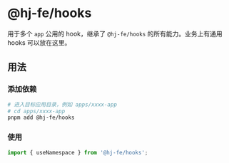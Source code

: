 # @hj-fe/hooks

用于多个 `app` 公用的 hook，继承了 `@hj-fe/hooks` 的所有能力。业务上有通用 hooks 可以放在这里。

## 用法

### 添加依赖

```bash
# 进入目标应用目录，例如 apps/xxxx-app
# cd apps/xxxx-app
pnpm add @hj-fe/hooks
```

### 使用

```ts
import { useNamespace } from '@hj-fe/hooks';
```
